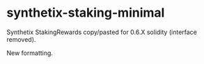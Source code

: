 # synthetix-staking-minimal

Synthetix StakingRewards copy/pasted for 0.6.X solidity (interface removed).

New formatting.
